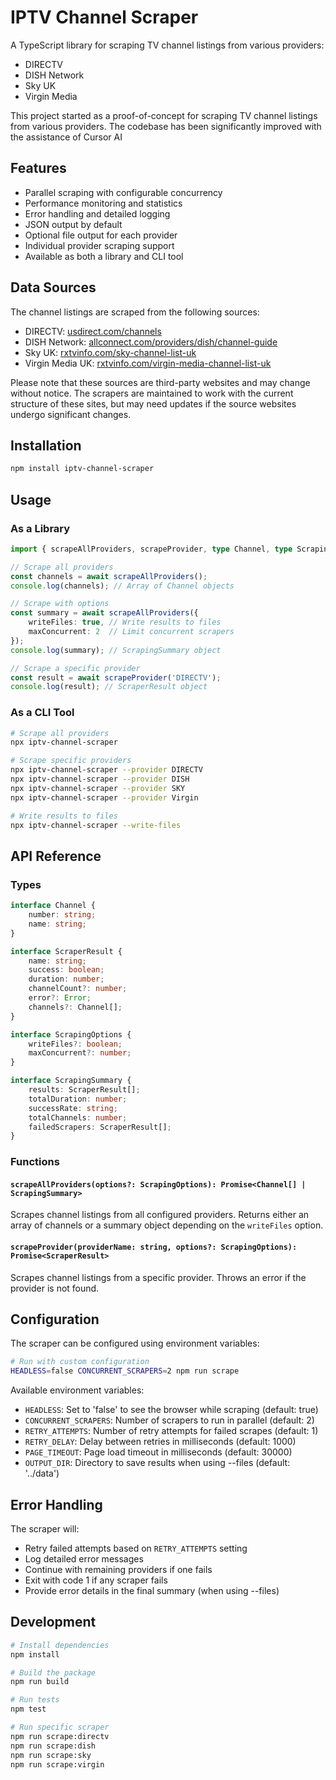 # IPTV Channel Scraper

A TypeScript library for scraping TV channel listings from various providers:
- DIRECTV
- DISH Network
- Sky UK
- Virgin Media

This project started as a proof-of-concept for scraping TV channel listings from various providers. The codebase has been significantly improved with the assistance of Cursor AI

## Features

- Parallel scraping with configurable concurrency
- Performance monitoring and statistics
- Error handling and detailed logging
- JSON output by default
- Optional file output for each provider
- Individual provider scraping support
- Available as both a library and CLI tool

## Data Sources

The channel listings are scraped from the following sources:

- DIRECTV: [usdirect.com/channels](https://www.usdirect.com/channels)
- DISH Network: [allconnect.com/providers/dish/channel-guide](https://www.allconnect.com/providers/dish/channel-guide)
- Sky UK: [rxtvinfo.com/sky-channel-list-uk](https://rxtvinfo.com/sky-channel-list-uk/)
- Virgin Media UK: [rxtvinfo.com/virgin-media-channel-list-uk](https://rxtvinfo.com/virgin-media-channel-list-uk/)

Please note that these sources are third-party websites and may change without notice. The scrapers are maintained to work with the current structure of these sites, but may need updates if the source websites undergo significant changes.

## Installation

```bash
npm install iptv-channel-scraper
```

## Usage

### As a Library

```typescript
import { scrapeAllProviders, scrapeProvider, type Channel, type ScrapingSummary } from 'iptv-channel-scraper';

// Scrape all providers
const channels = await scrapeAllProviders();
console.log(channels); // Array of Channel objects

// Scrape with options
const summary = await scrapeAllProviders({
    writeFiles: true, // Write results to files
    maxConcurrent: 2  // Limit concurrent scrapers
});
console.log(summary); // ScrapingSummary object

// Scrape a specific provider
const result = await scrapeProvider('DIRECTV');
console.log(result); // ScraperResult object
```

### As a CLI Tool

```bash
# Scrape all providers
npx iptv-channel-scraper

# Scrape specific providers
npx iptv-channel-scraper --provider DIRECTV
npx iptv-channel-scraper --provider DISH
npx iptv-channel-scraper --provider SKY
npx iptv-channel-scraper --provider Virgin

# Write results to files
npx iptv-channel-scraper --write-files
```

## API Reference

### Types

```typescript
interface Channel {
    number: string;
    name: string;
}

interface ScraperResult {
    name: string;
    success: boolean;
    duration: number;
    channelCount?: number;
    error?: Error;
    channels?: Channel[];
}

interface ScrapingOptions {
    writeFiles?: boolean;
    maxConcurrent?: number;
}

interface ScrapingSummary {
    results: ScraperResult[];
    totalDuration: number;
    successRate: string;
    totalChannels: number;
    failedScrapers: ScraperResult[];
}
```

### Functions

#### `scrapeAllProviders(options?: ScrapingOptions): Promise<Channel[] | ScrapingSummary>`

Scrapes channel listings from all configured providers. Returns either an array of channels or a summary object depending on the `writeFiles` option.

#### `scrapeProvider(providerName: string, options?: ScrapingOptions): Promise<ScraperResult>`

Scrapes channel listings from a specific provider. Throws an error if the provider is not found.

## Configuration

The scraper can be configured using environment variables:

```bash
# Run with custom configuration
HEADLESS=false CONCURRENT_SCRAPERS=2 npm run scrape
```

Available environment variables:
- `HEADLESS`: Set to 'false' to see the browser while scraping (default: true)
- `CONCURRENT_SCRAPERS`: Number of scrapers to run in parallel (default: 2)
- `RETRY_ATTEMPTS`: Number of retry attempts for failed scrapes (default: 1)
- `RETRY_DELAY`: Delay between retries in milliseconds (default: 1000)
- `PAGE_TIMEOUT`: Page load timeout in milliseconds (default: 30000)
- `OUTPUT_DIR`: Directory to save results when using --files (default: '../data')

## Error Handling

The scraper will:
- Retry failed attempts based on `RETRY_ATTEMPTS` setting
- Log detailed error messages
- Continue with remaining providers if one fails
- Exit with code 1 if any scraper fails
- Provide error details in the final summary (when using --files)

## Development

```bash
# Install dependencies
npm install

# Build the package
npm run build

# Run tests
npm test

# Run specific scraper
npm run scrape:directv
npm run scrape:dish
npm run scrape:sky
npm run scrape:virgin
```

